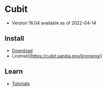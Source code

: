 # Cubit

* Version 16.04 available as of 2022-04-14

## Install

* [Download](https://cubit.sandia.gov/downloads/)
* License](https://cubit.sandia.gov/licensing/)

## Learn

* [Tutorials](https://cubit.sandia.gov/tutorials/)


